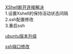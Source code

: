 [XShell断开连接解决](https://www.cnblogs.com/newsoft/p/4938948.html)  
1.设置Xshell的保持活动状态间隔  
2.ssh配置修改  
3.重启ssh  
  
[ubuntu版本升级](https://zhuanlan.zhihu.com/p/137110647)  
  
[ssh端口修改](http://www.vpser.net/security/centos-debian-ubuntu-linux-change-ssh-port.html)  
